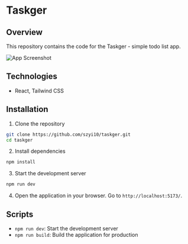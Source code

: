 # Taskger

## Overview

This repository contains the code for the Taskger - simple todo list app.

![App Screenshot](https://images2.imgbox.com/98/45/0EZnoRNz_o.png)

## Technologies

- React, Tailwind CSS

## Installation

1. Clone the repository

```bash
git clone https://github.com/szyi10/taskger.git
cd taskger
```

2. Install dependencies

```bash
npm install
```

3. Start the development server

```bash
npm run dev
```

4. Open the application in your browser. Go to `http://localhost:5173/`.

## Scripts

- `npm run dev`: Start the development server
- `npm run build`: Build the application for production
